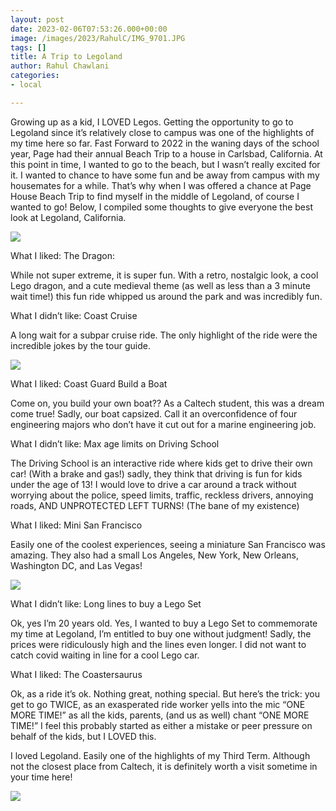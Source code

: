 ```yaml
---
layout: post
date: 2023-02-06T07:53:26.000+00:00
image: /images/2023/RahulC/IMG_9701.JPG
tags: []
title: A Trip to Legoland
author: Rahul Chawlani
categories:
- local

---
```

Growing up as a kid, I LOVED Legos. Getting the opportunity to go to Legoland since it’s relatively close to campus was one of the highlights of my time here so far. Fast Forward to 2022 in the waning days of the school year, Page had their annual Beach Trip to a house in Carlsbad, California. At this point in time, I wanted to go to the beach, but I wasn’t really excited for it. I wanted to chance to have some fun and be away from campus with my housemates for a while. That’s why when I was offered a chance at Page House Beach Trip to find myself in the middle of Legoland, of course I wanted to go! Below, I compiled some thoughts to give everyone the best look at Legoland, California.

![](/images/2023/RahulC/IMG_9707.JPG)

What I liked: The Dragon:

While not super extreme, it is super fun. With a retro, nostalgic look, a cool Lego dragon, and a cute medieval theme (as well as less than a 3 minute wait time!) this fun ride whipped us around the park and was incredibly fun.

What I didn’t like: Coast Cruise

A long wait for a subpar cruise ride. The only highlight of the ride were the incredible jokes by the tour guide.

![](/images/2023/RahulC/IMG_9702.JPG)

What I liked: Coast Guard Build a Boat

Come on, you build your own boat?? As a Caltech student, this was a dream come true! Sadly, our boat capsized. Call it an overconfidence of four engineering majors who don’t have it cut out for a marine engineering job.

What I didn’t like: Max age limits on Driving School

The Driving School is an interactive ride where kids get to drive their own car! (With a brake and gas!) sadly, they think that driving is fun for kids under the age of 13! I would love to drive a car around a track without worrying about the police, speed limits, traffic, reckless drivers, annoying roads, AND UNPROTECTED LEFT TURNS! (The bane of my existence)

What I liked: Mini San Francisco

Easily one of the coolest experiences, seeing a miniature San Francisco was amazing. They also had a small Los Angeles, New York, New Orleans, Washington DC, and Las Vegas!

![](/images/2023/RahulC/IMG_9699.JPG)

What I didn’t like: Long lines to buy a Lego Set

Ok, yes I’m 20 years old. Yes, I wanted to buy a Lego Set to commemorate my time at Legoland, I’m entitled to buy one without judgment! Sadly, the prices were ridiculously high and the lines even longer. I did not want to catch covid waiting in line for a cool Lego car.

What I liked: The Coastersaurus

Ok, as a ride it’s ok. Nothing great, nothing special. But here’s the trick: you get to go TWICE, as an exasperated ride worker yells into the mic “ONE MORE TIME!” as all the kids, parents, (and us as well) chant “ONE MORE TIME!” I feel this probably started as either a mistake or peer pressure on behalf of the kids, but I LOVED this.

I loved Legoland. Easily one of the highlights of my Third Term. Although not the closest place from Caltech, it is definitely worth a visit sometime in your time here!

![](/images/2023/RahulC/IMG_9709.JPG)